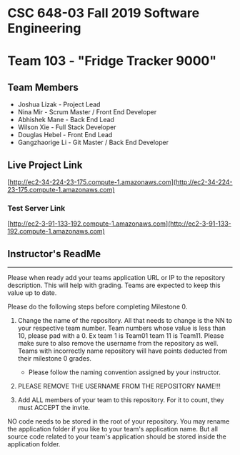 # CSC 648-03 Fall 2019 Software Engineering
# Team 103 - ​"Fridge Tracker 9000"

## Team Members
- Joshua Lizak - Project Lead
- Nina Mir - Scrum Master / Front End Developer
- Abhishek Mane - Back End Lead
- Wilson Xie - Full Stack Developer
- Douglas Hebel - Front End Lead
- Gangzhaorige Li - Git Master / Back End Developer

## Live Project Link
[http://ec2-34-224-23-175.compute-1.amazonaws.com](http://ec2-34-224-23-175.compute-1.amazonaws.com)

### Test Server Link
[http://ec2-3-91-133-192.compute-1.amazonaws.com](http://ec2-3-91-133-192.compute-1.amazonaws.com)

## Instructor's ReadMe 
-------------
Please when ready add your teams application URL or IP to the repository description. This will help with grading. Teams are expected to keep this value up to date.

Please do the following steps before completing Milestone 0.
1. Change the name of the repository. All that needs to change is the NN to your respective team number. Team numbers whose value is less than 10, please pad with a 0. Ex team 1 is Team01 team 11 is Team11. Please make sure to also remove the username from the repository as well. Teams with incorrectly name repository will have points deducted from their milestone 0 grades.
      - Please follow the naming convention assigned by your instructor.

1. PLEASE REMOVE THE USERNAME FROM THE REPOSITORY NAME!!!

2. Add ALL members of your team to this repository. For it to count, they must ACCEPT the invite.

NO code needs to be stored in the root of your repository. You may rename the application folder if you like to your team's application name. But all source code related to your team's application should be stored inside the application folder.
